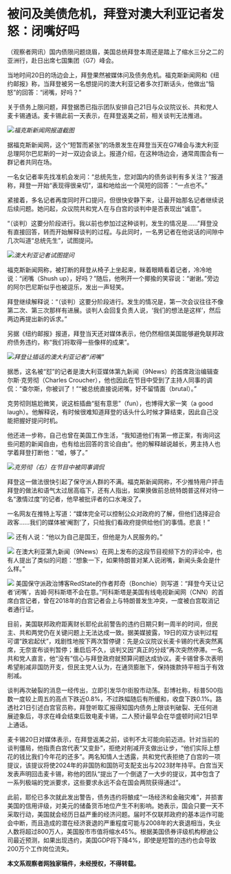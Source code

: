 # 被问及美债危机，拜登对澳大利亚记者发怒：闭嘴好吗

（观察者网讯）国内债限问题烧眉，美国总统拜登本周还是踏上了缩水三分之二的亚洲行，赴日出席七国集团（G7）峰会。

当地时间20日的场边会上，拜登果然被媒体问及债务危机。福克斯新闻网和《纽约邮报》称，当拜登被另一名想提问的澳大利亚记者多次打断话头，他做出“恼怒”的回答：“闭嘴，好吗？”

关于债务上限问题，拜登据悉已指示团队安排自己21日与众议院议长、共和党人麦卡锡通话。麦卡锡此前一天表示，在拜登返美之前，相关谈判无法推进。

![](https://inews.gtimg.com/newsapp_bt/0/15798304555/1000)_福克斯新闻网报道截图_

据福克斯新闻网，这个“短暂而紧张”的场景发生在拜登当天在G7峰会与澳大利亚总理阿尔巴尼斯的一对一双边会谈上。报道介绍，在这种场边会，通常周围会有一群记者共同在场。

一名女记者率先找准机会发问：“总统先生，您对国内的债务谈判有多关注？”报道称，拜登一开始“表现得很亲切”，温和地给出一个简短的回答：“一点也不。”

紧接着，多名记者再度同时开口提问，但很快安静下来，让最开始那名记者继续说后续问题。她问起，众议院共和党人在与白宫的谈判中是否表现出“诚意”。

“（谈判）这要分阶段进行。我以前也参加过这种谈判，发生的情况是……”拜登没有直接回答，转而开始解释谈判的过程。与此同时，一名男记者在他说话的间隙中几次叫道“总统先生”，试图提问。

![](https://inews.gtimg.com/newsapp_bt/0/15798304556/1000)_澳大利亚记者试图提问_

福克斯新闻网称，被打断的拜登从椅子上坐起来，眯着眼睛看着记者，冷冷地说：“闭嘴（Shush
up），好吗？”随后，他咧开一个揶揄的笑容说：“谢谢。”旁边的阿尔巴尼斯似乎也被逗乐，发出一声轻笑。

拜登继续解释说：“（谈判）这要分阶段进行。发生的情况是，第一次会议往往不像第二次、第三次那样有进展。谈判人会回复负责人说，‘我们的想法是这样’，然后两边再提出新的诉求。”

另据《纽约邮报》报道，拜登当天还对媒体表示，他仍然相信美国能够避免联邦政府债务违约，称“我们将取得一些像样的成果”。

![](https://inews.gtimg.com/newsapp_match/0/15798304558/0)_拜登让插话的澳大利亚记者“闭嘴”_

据悉，这名被“怼”的记者是澳大利亚媒体第九新闻（9News）的首席政治编辑查尔斯·克劳彻（Charles
Croucher），他也因此在节目中受到了主持人同事的调侃：“查尔斯，你被训了！”“被总统直接说闭嘴，好不留情面（brutal）。”

克劳彻则尴尬微笑，说这桩插曲“挺有意思”（fun），也博得大家一笑（a good
laugh）。他解释说，有时候很难知道拜登的话头什么时候才算结束，因此自己没能把握好提问时机。

他还进一步称，自己也曾在美国工作生活，“我知道他们有第一修正案，有询问这些问题的新闻自由，也有给出回答的言论自由”。他的解释越说越长，男主持人也学着拜登打断他：“嘘，够了。”

![](https://inews.gtimg.com/newsapp_bt/0/15798304561/1000)_克劳彻（右）在节目中被同事调侃_

拜登这一做法很快引起了保守派人群的不满。福克斯新闻网称，不少推特用户抨击拜登的做法和语气太过居高临下，还有人指出，如果换做前总统特朗普这样对待一名“激情过度”的记者，他早被批评者的口水淹没了。

一名网友在推特上写道：“媒体完全可以控制公众对政府的了解，但他们选择迎合政客……我们的媒体被‘阉割’了，只给我们看政府提供给他们的事情。悲哀！”

![](https://inews.gtimg.com/newsapp_bt/0/15798304563/1000)
还有人说：“他以为自己是国王，但他是为人民服务的。”

![](https://inews.gtimg.com/newsapp_bt/0/15798304565/1000)
在澳大利亚第九新闻（9News）在网上发布的这段节目视频下方的评论中，也有人提出了类似的问题：“想象一下，如果特朗普对某人说闭嘴，新闻头条会是什么样。”

![](https://inews.gtimg.com/newsapp_bt/0/15798304566/1000)
美国保守派政治博客RedState的作者邦奇（Bonchie）则写道：“拜登今天让记者‘闭嘴’，吉姆·阿科斯塔不会在意。”阿科斯塔是美国有线电视新闻网（CNN）的首席白宫记者，曾在2018年的白宫记者会上与特朗普发生冲突，一度被白宫取消记者通行证。

目前，美国联邦政府距离财长耶伦此前警告的违约日期只剩一周半的时间，但民主、共和两党仍在关键问题上无法达成一致。据美媒披露，19日的双方谈判过程可谓“跌宕起伏”，戏剧性地按下两次暂停键：先是众议院议长麦卡锡的代表突然离席，无奈宣布谈判暂停；重启后不久，谈判又因“真正的分歧”再次突然停滞。一名共和党人直言，他“没有”信心与拜登政府就预算问题达成协议。麦卡锡曾多次表明希望削减非国防开支，但民主党人认为，在通货膨胀下，保持拨款持平相当于有效削减。

谈判再次破裂的消息一经传出，立即引发华尔街股市动荡。彭博社称，标普500指数一度较上周五的高点下跌近0.8%，不过跌幅随后有所缓和，收盘下跌0.1%。路透社21日引述白宫官员称，拜登听取汇报得知国内债务上限谈判破裂、无任何进展迹象后，寻求在峰会结束后致电麦卡锡，二人预计最早会在华盛顿时间21日早上通话。

麦卡锡20日对媒体表示，在拜登返美之前，谈判不太可能向前迈进。针对当前的谈判僵局，他指责白宫代表“又变卦”，拒绝对削减开支做出让步，“他们实际上想花的钱比我们今年花的还多”。两名知情人士透露，共和党代表拒绝了白宫的一项提议，该提议将使2024年的非国防和国防可支配支出与2023财年持平。白宫当天发表声明回击麦卡锡，称他的团队“提出了一个倒退了一大步的提议，其中包含了一系列极端的党派要求，这些要求永远不会在国会两院获得通过”。

此前，耶伦已多次就此发出警告，债务违约将酿成“一场经济和金融灾难”，并损害美国的信用评级，对美元的储备货币地位产生不利影响。她表示，国会只要一天不采取行动，美国就会经历日益严重的经济问题。届时不仅联邦政府的基本运作可能会中断，而且造成的潜在经济衰退的严重程度可能与2008年的大衰退相当，失业人数将超过800万人，美国股市市值将缩水45%。根据美国债券评级机构穆迪公司最近预测，如果出现违约，美国GDP将下降4%，即使是短暂的违约也会导致200万个工作岗位流失。

**本文系观察者网独家稿件，未经授权，不得转载。**

